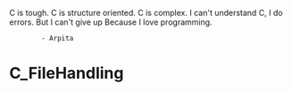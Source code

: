 C is tough.
C is structure oriented.
C is complex.
I can't understand C, I do errors.
But I can't give up
Because I love programming.

            - Arpita
# C_FileHandling
